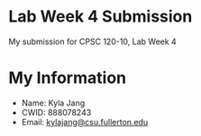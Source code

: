 # Lab Week 4 Submission

My submission for CPSC 120-10, Lab Week 4

# My Information

* Name: Kyla Jang
* CWID: 888078243
* Email: kylajang@csu.fullerton.edu
